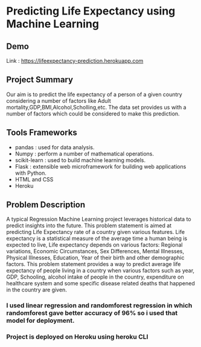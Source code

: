 # Predicting Life Expectancy using Machine Learning 
## Demo
Link : https://lifeexpectancy-prediction.herokuapp.com

## Project Summary
Our aim is to predict the life expectancy of a person of a given country considering a number of factors like Adult mortality,GDP,BMI,Alcohol,Scholling,etc. The data set provides us with a number of factors which could be considered to make this prediction.

## Tools Frameworks
* pandas : used for data analysis.
* Numpy : perform a number of mathematical operations.
* scikit-learn : used to build machine learning models.
* Flask : extensible web microframework for building web applications with Python.
* HTML and CSS
* Heroku

## Problem Description
A typical Regression Machine Learning project leverages historical data to predict insights into the future. This problem statement is aimed at predicting Life Expectancy rate of a country given various features. Life expectancy is a statistical measure of the average time a human being is expected to live, Life expectancy depends on various factors: Regional variations, Economic Circumstances, Sex Differences, Mental Illnesses, Physical Illnesses, Education, Year of their birth and other demographic factors. This problem statement provides a way to predict average life expectancy of people living in a country when various factors such as year, GDP, Schooling, alcohol intake of people in the country, expenditure on healthcare system and some specific disease related deaths that happened in the country are given. 
### I used linear regression and randomforest regression in which randomforest gave better accuracy of 96% so i used that model for deployment. 

### Project is deployed on Heroku using heroku CLI
